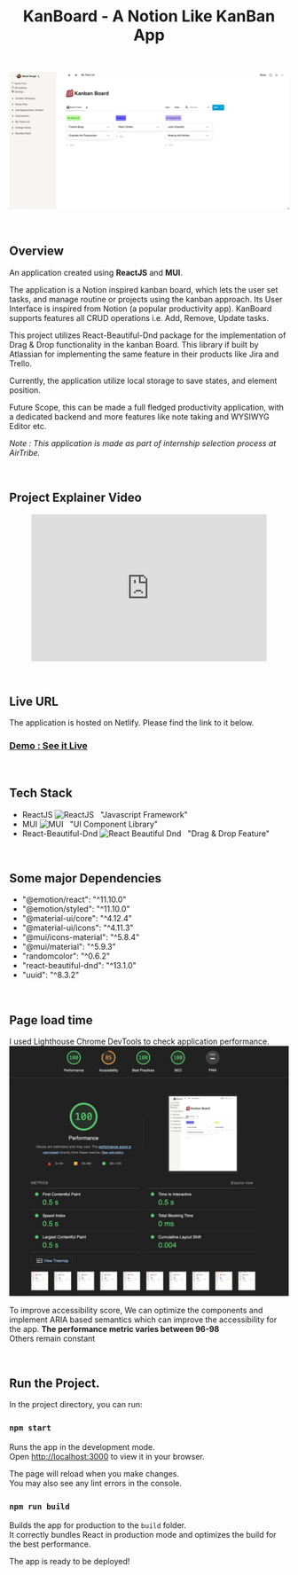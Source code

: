 <h1 align="center">KanBoard - A Notion Like KanBan App</h1>
<br>

![image](public/Screenshot.png)

<br>

## Overview

An application created using **ReactJS** and **MUI**.

The application is a Notion inspired kanban board, which lets the user set tasks, and manage routine or projects using the kanban approach. Its User Interface is inspired from Notion (a popular productivity app). KanBoard supports features all CRUD operations i.e. Add, Remove, Update tasks.

This project utilizes React-Beautiful-Dnd package for the implementation of Drag & Drop functionality in the kanban Board. This library if built by Atlassian for implementing the same feature in their products like Jira and Trello.

Currently, the application utilize local storage to save states, and element position.

Future Scope, this can be made a full fledged productivity application, with a dedicated backend and more features like note taking and WYSIWYG Editor etc.

_Note : This application is made as part of internship selection process at AirTribe._

<br>

## Project Explainer Video

<figure class="video_container">
<div style="position: relative; padding-bottom: 62.5%; height: 0;"><iframe src="https://www.loom.com/embed/b3488cffb899433882031369f211e57b" frameborder="0" webkitallowfullscreen mozallowfullscreen allowfullscreen style="position: absolute; top: 0; left: 0; width: 100%; height: 100%;"></iframe></div>
</figure>

<br>

## Live URL

The application is hosted on Netlify. Please find the link to it below.

<h3><a href="https://notion-kanboard-mukul.netlify.app/">Demo : See it Live</a></h3>

<br>

## Tech Stack

- ReactJS <img src="https://seeklogo.com/images/R/react-logo-7B3CE81517-seeklogo.com.png" alt="ReactJS" width=40/> &nbsp; "Javascript Framework"
- MUI <img src="https://seeklogo.com/images/M/mui-logo-56F171E991-seeklogo.com.png?style=for-the-badge&logo=MUI&logoColor=white&style=plastic" alt="MUI" width=40/> &nbsp; "UI Component Library"
- React-Beautiful-Dnd <img src="https://user-images.githubusercontent.com/2182637/53611918-54c1ff80-3c24-11e9-9917-66ac3cef513d.png?style=for-the-badge&logo=RBD&logoColor=white&style=plastic" alt="React Beautiful Dnd" width=40/> &nbsp; "Drag & Drop Feature"

<br>

## Some major Dependencies

- "@emotion/react": "^11.10.0"
- "@emotion/styled": "^11.10.0"
- "@material-ui/core": "^4.12.4"
- "@material-ui/icons": "^4.11.3"
- "@mui/icons-material": "^5.8.4"
- "@mui/material": "^5.9.3"
- "randomcolor": "^0.6.2"
- "react-beautiful-dnd": "^13.1.0"
- "uuid": "^8.3.2"

<br>

## Page load time

I used Lighthouse Chrome DevTools to check application performance.
![image](public/performance.png)

To improve accessibility score, We can optimize the components and implement ARIA based semantics which can improve the accessibility for the app.
**The performance metric varies between 96-98**  
Others remain constant

<br>

## Run the Project.

In the project directory, you can run:

### `npm start`

Runs the app in the development mode.\
Open [http://localhost:3000](http://localhost:3000) to view it in your browser.

The page will reload when you make changes.\
You may also see any lint errors in the console.

### `npm run build`

Builds the app for production to the `build` folder.\
It correctly bundles React in production mode and optimizes the build for the best performance.

The app is ready to be deployed!
